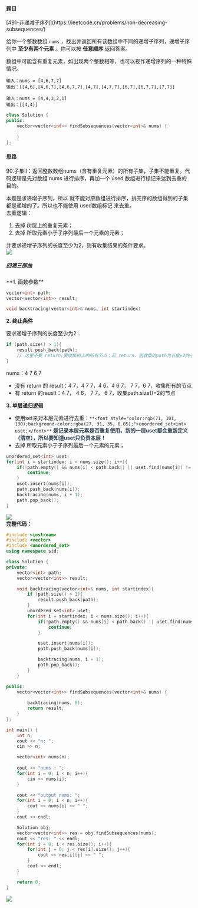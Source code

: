 <h4 id="mAs4L">题目</h4>
[491-非递减子序列](https://leetcode.cn/problems/non-decreasing-subsequences/)

给你一个整数数组 `nums` ，找出并返回所有该数组中不同的递增子序列，递增子序列中 **至少有两个元素** 。你可以按 **任意顺序** 返回答案。

数组中可能含有重复元素，如出现两个整数相等，也可以视作递增序列的一种特殊情况。

```plain
输入：nums = [4,6,7,7]
输出：[[4,6],[4,6,7],[4,6,7,7],[4,7],[4,7,7],[6,7],[6,7,7],[7,7]]
```

```plain
输入：nums = [4,4,3,2,1]
输出：[[4,4]]
```

```cpp
class Solution {
public:
    vector<vector<int>> findSubsequences(vector<int>& nums) {
        
    }
};
```

<h4 id="OnVHH">思路</h4>
90.子集Ⅱ：返回整数数组nums（含有重复元素）的所有子集，子集不能重复。代码逻辑是先对数组 nums 进行排序，再加一个 used 数组进行标记来达到去重的目的。

本题是求递增子序列，所以 就不能对原数组进行排序，排完序的数组得到的子集都是递增的了。所以也不能使用 used数组标记 来去重。  
去重逻辑：

1. 去掉 树层上的重复元素；
2. 去掉 所取元素小于子序列最后一个元素的元素；

并要求递增子序列的长度至少为2，则有收集结果的条件要求。  
![](http://cdn.notes.kamacoder.com/c7611b75-ac49-435b-ac81-4a933d5d9be3.png)

<h5 id="iJBOg">回溯三部曲</h5>
**1. 函数参数**

```cpp
vector<int> path;
vector<vector<int>> result;

void backtracing(vector<int>& nums, int startindex)
```

**2. 终止条件**

要求递增子序列的长度至少为2：

```cpp
if (path.size() > 1){
    result.push_back(path);
    // 这里不要 return,要收集树上的所有节点；若 return，则收集的path为长度=2的子集；
}
```

nums：4 7 6 7

+ 没有 return 的 result：4 7，4 7 7，4 6，4 6 7， 7 7，6 7，收集所有的节点
+ 有 return 的reuslt：4 7， 4 6， 7 7， 6 7，收集path.size()=2的节点

**3. 单层递归逻辑**

+ 使用set来对本层元素进行去重：`**<font style="color:rgb(71, 101, 130);background-color:rgba(27, 31, 35, 0.05);">unordered_set<int> uset;</font>**`**<font style="color:rgb(44, 62, 80);"> 是记录本层元素是否重复使用，新的一层uset都会重新定义（清空），所以要知道uset只负责本层！</font>**
+ 去掉 所取元素小于子序列最后一个元素的元素；

```cpp
unordered_set<int> uset;
for(int i = startindex; i < nums.size(); i++){
    if(!path.empty() && nums[i] < path.back() || uset.find(nums[i]) != uset.end()){
        continue;
    }
    uset.insert(nums[i]);
    path.push_back(nums[i]);
    backtracing(nums, i + 1);
    path.pop_back();
}
```



![](http://cdn.notes.kamacoder.com/1d310fe7-05a4-45ac-9382-2e4a0a2bc378.png)  
**完整代码：**

```cpp
#include <iostream>
#include <vector>
#include <unordered_set>
using namespace std;

class Solution {
private:
    vector<int> path;
    vector<vector<int>> result;

    void backtracing(vector<int>& nums, int startindex){
        if (path.size() > 1){
            result.push_back(path);
        }
        unordered_set<int> uset;
        for(int i = startindex; i < nums.size(); i++){
            if(!path.empty() && nums[i] < path.back() || uset.find(nums[i]) != uset.end()){
                continue;
            }

            uset.insert(nums[i]);
            path.push_back(nums[i]);

            backtracing(nums, i + 1);
            path.pop_back();
        }
    }

public:
    vector<vector<int>> findSubsequences(vector<int>& nums) {
        
        backtracing(nums, 0);
        return result;
    }
};

int main() {
    int n;
    cout << "n: ";
    cin >> n;

    vector<int> nums(n);
    
    cout << "nums : ";
    for(int i = 0; i < n; i++){
        cin >> nums[i];
    }

    cout << "output nums: ";
    for(int i = 0; i < n; i++){
        cout << nums[i] << " ";
    }
    cout << endl;

    Solution obj;
    vector<vector<int>> res = obj.findSubsequences(nums);
    cout << "res: " << endl;
    for(int i = 0; i < res.size(); i++){
        for(int j = 0; j < res[i].size(); j++){
            cout << res[i][j] << " ";
        }
        cout << endl;
    }

    return 0;
}

```

![](http://cdn.notes.kamacoder.com/d46ff348-5458-460c-bdf0-f8553e6d4cef.png)

